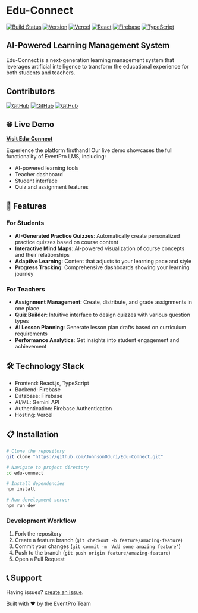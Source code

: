 # Edu-Connect

[![Build Status](https://img.shields.io/badge/build-passing-brightgreen.svg)]()
[![Version](https://img.shields.io/badge/version-1.0.0-blue.svg)]()
[![Vercel](https://img.shields.io/badge/vercel-deployed-000000.svg?style=flat&logo=vercel)](https://vercel.com)
[![React](https://img.shields.io/badge/react-18.3.1-61DAFB.svg?style=flat&logo=react)](https://reactjs.org/)
[![Firebase](https://img.shields.io/badge/firebase-FFCA28.svg?style=flat&logo=firebase)](https://firebase.google.com/)
[![TypeScript](https://img.shields.io/badge/typescript-5.5.3-3178C6.svg?style=flat&logo=typescript)](https://www.typescriptlang.org/)

## AI-Powered Learning Management System

Edu-Connect is a next-generation learning management system that leverages artificial intelligence to transform the educational experience for both students and teachers.

## Contributors 
[![GitHub](https://img.shields.io/badge/GitHub-IsaacRoy-informational?style=flat&logo=github&logoColor=white&color=181717)](https://github.com/IsaacRoy)
[![GitHub](https://img.shields.io/badge/GitHub-vishnunathasuresh-informational?style=flat&logo=github&logoColor=white&color=181717)](https://github.com/vishnunathasuresh)
[![GitHub](https://img.shields.io/badge/GitHub-JohnsonOduri-informational?style=flat&logo=github&logoColor=white&color=181717)](https://github.com/JohnsonOduri)


## 🌐 Live Demo

**[Visit Edu-Connect](https://edu-connect-orpin.vercel.app)**

Experience the platform firsthand! Our live demo showcases the full functionality of EventPro LMS, including:
- AI-powered learning tools
- Teacher dashboard
- Student interface
- Quiz and assignment features

## 🚀 Features

### For Students
- **AI-Generated Practice Quizzes**: Automatically create personalized practice quizzes based on course content
- **Interactive Mind Maps**: AI-powered visualization of course concepts and their relationships
- **Adaptive Learning**: Content that adjusts to your learning pace and style
- **Progress Tracking**: Comprehensive dashboards showing your learning journey

### For Teachers
- **Assignment Management**: Create, distribute, and grade assignments in one place
- **Quiz Builder**: Intuitive interface to design quizzes with various question types
- **AI Lesson Planning**: Generate lesson plan drafts based on curriculum requirements
- **Performance Analytics**: Get insights into student engagement and achievement

## 🛠️ Technology Stack

- Frontend: React.js, TypeScript
- Backend: Firebase
- Database: Firebase
- AI/ML: Gemini API
- Authentication: Firebase Authentication
- Hosting: Vercel

## 📋 Installation

```bash
# Clone the repository
git clone "https://github.com/JohnsonOduri/Edu-Connect.git"

# Navigate to project directory
cd edu-connect

# Install dependencies
npm install

# Run development server
npm run dev
```

### Development Workflow

1. Fork the repository
2. Create a feature branch (`git checkout -b feature/amazing-feature`)
3. Commit your changes (`git commit -m 'Add some amazing feature'`)
4. Push to the branch (`git push origin feature/amazing-feature`)
5. Open a Pull Request

## 📞 Support

Having issues? [create an issue](https://github.com/JohnsonOduri/Edu-Connect/issues/new/choose).



Built with ❤️ by the EventPro Team
